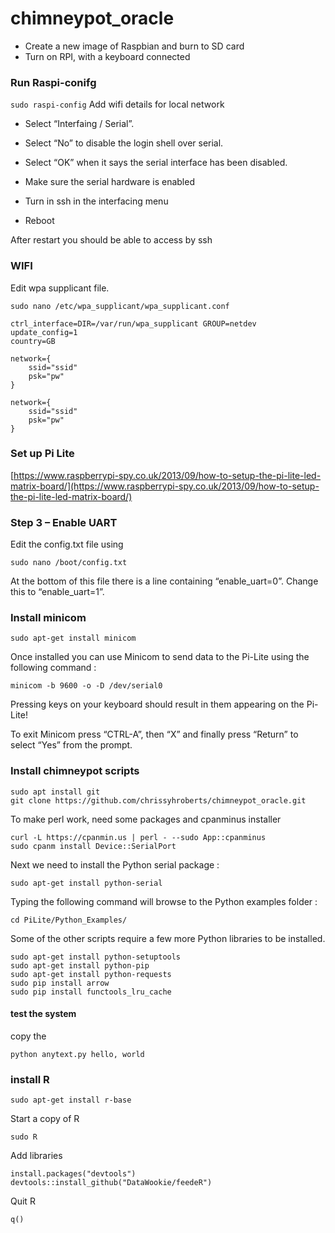 # chimneypot_oracle

* Create a new image of Raspbian and burn to SD card
* Turn on RPI, with a keyboard connected

### Run Raspi-conifg
`sudo raspi-config`
Add wifi details for local network

* Select “Interfaing / Serial”. 
* Select “No” to disable the login shell over serial. 
* Select “OK” when it says the serial interface has been disabled. 
* Make sure the serial hardware is enabled

* Turn in ssh in the interfacing menu
* Reboot


After restart you should be able to access by ssh



### WIFI

Edit wpa supplicant file. 

`sudo nano /etc/wpa_supplicant/wpa_supplicant.conf`


	ctrl_interface=DIR=/var/run/wpa_supplicant GROUP=netdev
	update_config=1
	country=GB
		
	network={
        ssid="ssid"
        psk="pw"
	}

	network={
        ssid="ssid"
        psk="pw"
	}

### Set up Pi Lite
[https://www.raspberrypi-spy.co.uk/2013/09/how-to-setup-the-pi-lite-led-matrix-board/](https://www.raspberrypi-spy.co.uk/2013/09/how-to-setup-the-pi-lite-led-matrix-board/)

### Step 3 – Enable UART
Edit the config.txt file using

	sudo nano /boot/config.txt

At the bottom of this file there is a line containing “enable_uart=0”. Change this to “enable_uart=1”.


### Install minicom

	sudo apt-get install minicom
	

Once installed you can use Minicom to send data to the Pi-Lite using the following command :

	minicom -b 9600 -o -D /dev/serial0

Pressing keys on your keyboard should result in them appearing on the Pi-Lite!

To exit Minicom press “CTRL-A”, then “X” and finally press “Return” to select “Yes” from the prompt.


### Install chimneypot scripts
	sudo apt install git
	git clone https://github.com/chrissyhroberts/chimneypot_oracle.git

To make perl work, need some packages and cpanminus installer

	curl -L https://cpanmin.us | perl - --sudo App::cpanminus
	sudo cpanm install Device::SerialPort
	



Next we need to install the Python serial package :

	sudo apt-get install python-serial

Typing the following command will browse to the Python examples folder :

	cd PiLite/Python_Examples/

Some of the other scripts require a few more Python libraries to be installed.

	sudo apt-get install python-setuptools
	sudo apt-get install python-pip
	sudo apt-get install python-requests
	sudo pip install arrow
	sudo pip install functools_lru_cache
	
#### test the system
copy the 

	python anytext.py hello, world


### install R
	sudo apt-get install r-base

Start a copy of R
	
	sudo R

Add libraries

	install.packages("devtools")
	devtools::install_github("DataWookie/feedeR")

Quit R
	
	q()
	
	
